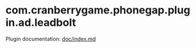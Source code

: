 
# com.cranberrygame.phonegap.plugin.ad.leadbolt

Plugin documentation: [doc/index.md](doc/index.md)
